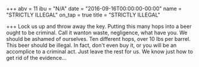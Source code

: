 +++
abv = 11
ibu = "N/A"
date = "2016-09-16T00:00:00-00:00"
name = "STRICTLY ILLEGAL"
on_tap = true
title = "STRICTLY ILLEGAL"

+++
Lock us up and throw away the key. Putting this many hops into a beer ought to be criminal. Call it wanton waste, negligence, what have you. We should be ashamed of ourselves. Ten different hops, over 10 lbs per barrel. This beer should be illegal. In fact, don't even buy it, or you will be an accomplice to a criminal act. Just leave the rest for us. We know just how to get rid of the evidence...